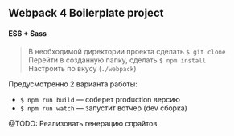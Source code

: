 ## Webpack 4 Boilerplate project
#### ES6 + Sass

> В необходимой директории проекта сделать `$ git clone`  
> Перейти в созданную папку, сделать `$ npm install`  
> Настроить по вкусу (`./webpack`)

Предусмотренно 2 варианта работы:  

- `$ npm run build` — соберет production версию  
- `$ npm run watch` — запустит вотчер (dev сборка)

@TODO: Реализовать генерацию спрайтов  